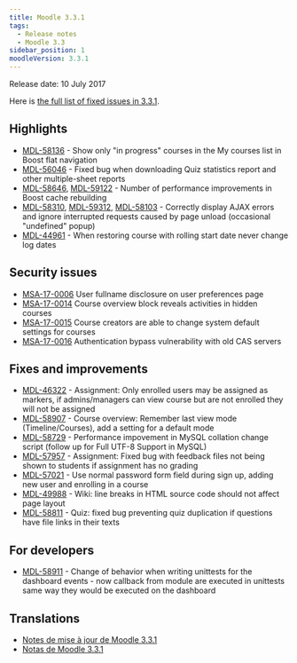 ```yaml
---
title: Moodle 3.3.1
tags:
  - Release notes
  - Moodle 3.3
sidebar_position: 1
moodleVersion: 3.3.1
---
```

Release date: 10 July 2017

Here is [the full list of fixed issues in 3.3.1](https://tracker.moodle.org/secure/IssueNavigator!executeAdvanced.jspa?jqlQuery=project+%3D+mdl+AND+resolution+%3D+fixed+AND+fixVersion+in+%28%223.3.1%22%29+ORDER+BY+priority+DESC&runQuery=true&clear=true).

## Highlights

- [MDL-58136](https://tracker.moodle.org/browse/MDL-58136) - Show only "in progress" courses in the My courses list in Boost flat navigation
- [MDL-56046](https://tracker.moodle.org/browse/MDL-56046) - Fixed bug when downloading Quiz statistics report and other multiple-sheet reports
- [MDL-58646](https://tracker.moodle.org/browse/MDL-58646), [MDL-59122](https://tracker.moodle.org/browse/MDL-59122) - Number of performance improvements in Boost cache rebuilding
- [MDL-58310](https://tracker.moodle.org/browse/MDL-58310), [MDL-59312](https://tracker.moodle.org/browse/MDL-59312), [MDL-58103](https://tracker.moodle.org/browse/MDL-58103) - Correctly display AJAX errors and ignore interrupted requests caused by page unload (occasional "undefined" popup)
- [MDL-44961](https://tracker.moodle.org/browse/MDL-44961) - When restoring course with rolling start date never change log dates

## Security issues

- [MSA-17-0006](https://moodle.org/mod/forum/discuss.php?d=355554) User fullname disclosure on user preferences page
- [MSA-17-0014](https://moodle.org/mod/forum/discuss.php?d=355555) Course overview block reveals activities in hidden courses
- [MSA-17-0015](https://moodle.org/mod/forum/discuss.php?d=355556) Course creators are able to change system default settings for courses
- [MSA-17-0016](https://moodle.org/mod/forum/discuss.php?d=355557) Authentication bypass vulnerability with old CAS servers

## Fixes and improvements

- [MDL-46322](https://tracker.moodle.org/browse/MDL-46322) - Assignment: Only enrolled users may be assigned as markers, if admins/managers can view course but are not enrolled they will not be assigned
- [MDL-58907](https://tracker.moodle.org/browse/MDL-58907) - Course overview: Remember last view mode (Timeline/Courses), add a setting for a default mode
- [MDL-58729](https://tracker.moodle.org/browse/MDL-58729) - Performance impovement in MySQL collation change script (follow up for Full UTF-8 Support in MySQL)
- [MDL-57957](https://tracker.moodle.org/browse/MDL-57957) - Assignment: Fixed bug with feedback files not being shown to students if assignment has no grading
- [MDL-57021](https://tracker.moodle.org/browse/MDL-57021) - Use normal password form field during sign up, adding new user and enrolling in a course
- [MDL-49988](https://tracker.moodle.org/browse/MDL-49988) - Wiki: line breaks in HTML source code should not affect page layout
- [MDL-58811](https://tracker.moodle.org/browse/MDL-58811) - Quiz: fixed bug preventing quiz duplication if questions have file links in their texts

## For developers

- [MDL-58911](https://tracker.moodle.org/browse/MDL-58911) - Change of behavior when writing unittests for the dashboard events - now callback from module are executed in unittests same way they would be executed on the dashboard

## Translations

- [Notes de mise à jour de Moodle 3.3.1](https://docs.moodle.org/fr/Notes_de_mise_à_jour_de_Moodle_3.3.1)
- [Notas de Moodle 3.3.1](https://docs.moodle.org/es/Notas_de_Moodle_3.3.1)
